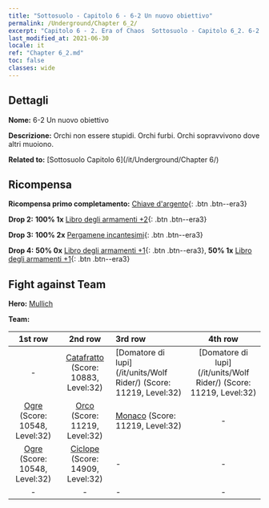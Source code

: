 ```yaml
---
title: "Sottosuolo - Capitolo 6 - 6-2 Un nuovo obiettivo"
permalink: /Underground/Chapter 6_2/
excerpt: "Capitolo 6 - 2. Era of Chaos  Sottosuolo - Capitolo 6_2. 6-2 Un nuovo obiettivo"
last_modified_at: 2021-06-30
locale: it
ref: "Chapter 6_2.md"
toc: false
classes: wide
---
```


## Dettagli

 **Nome:** 6-2 Un nuovo obiettivo

 **Descrizione:** Orchi non essere stupidi. Orchi furbi. Orchi sopravvivono dove altri muoiono.

 **Related to:** [Sottosuolo Capitolo 6](/it/Underground/Chapter 6/)

## Ricompensa

 **Ricompensa primo completamento:** [Chiave d'argento](/ItemsIT/con_693/){: .btn .btn--era3}

 **Drop 2:** **100% 1x** [Libro degli armamenti +2](/ItemsIT/mat_32/){: .btn .btn--era3}

 **Drop 3:** **100% 2x** [Pergamene incantesimi](/ItemsIT/con_694/){: .btn .btn--era3}

 **Drop 4:** **50% 0x** [Libro degli armamenti +1](/ItemsIT/mat_25/){: .btn .btn--era3}, **50% 1x** [Libro degli armamenti +1](/ItemsIT/mat_25/){: .btn .btn--era3}


## Fight against Team
 **Hero:** [Mullich](/it/heroes/Mullich/)

 **Team:**


  | 1st row | 2nd row | 3rd row | 4th row |
  |:----:|:----:|:----|:----:|
  | - | [Catafratto](/it/units/Cavalier/) (Score: 10883, Level:32)  | [Domatore di lupi](/it/units/Wolf Rider/) (Score: 11219, Level:32)  | [Domatore di lupi](/it/units/Wolf Rider/) (Score: 11219, Level:32)  |
  | [Ogre](/it/units/Ogre/) (Score: 10548, Level:32)  | [Orco](/it/units/Orc/) (Score: 11219, Level:32)  | [Monaco](/it/units/Monk/) (Score: 11219, Level:32)  | - |
  | [Ogre](/it/units/Ogre/) (Score: 10548, Level:32)  | [Ciclope](/it/units/Cyclops/) (Score: 14909, Level:32)  | - | - |
  | - | - | - | - |


